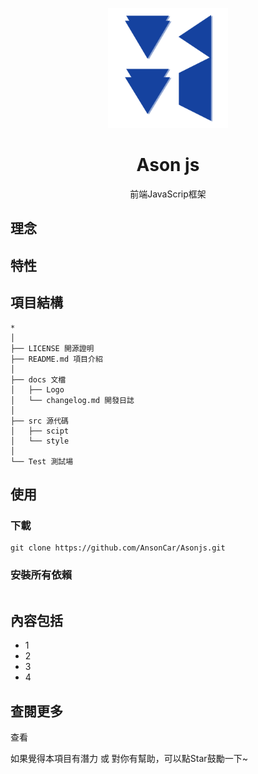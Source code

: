 <p align="center">
    <img width="192px" src="./docs/Logo/CY_Logo_Q2.png" >
</p>
<h1 align="center"><b>Ason js</b></h1>

<p align="center">前端JavaScrip框架</p>

## 理念

## 特性

## 項目結構
```
*
│
├── LICENSE 開源證明
├── README.md 項目介紹
│
├── docs 文檔
│   ├── Logo
│   └── changelog.md 開發日誌
│
├── src 源代碼
│   ├── scipt 
│   └── style 
│
└── Test 測試場
```

## 使用
### 下載
```
git clone https://github.com/AnsonCar/Asonjs.git
```
### 安裝所有依賴
```

```

## 內容包括
- 1
- 2
- 3
- 4

## 查閱更多
查看 []()  

如果覺得本項目有潛力 或 對你有幫助，可以點Star鼓勵一下~